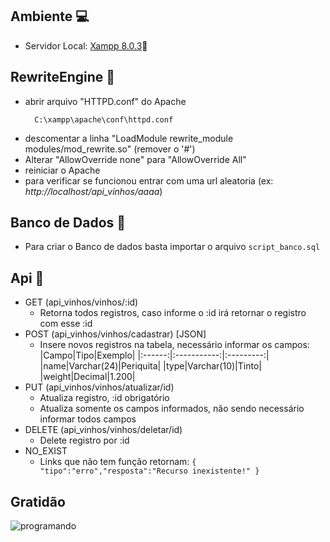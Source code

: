 ## Ambiente 💻
  - Servidor Local: [Xampp 8.0.3](https://www.apachefriends.org/pt_br/download.html)🔗

## RewriteEngine 🔧
   - abrir arquivo "HTTPD.conf" do Apache 
        ```
          C:\xampp\apache\conf\httpd.conf
        ```
   - descomentar a linha "LoadModule rewrite_module modules/mod_rewrite.so" (remover o '#')
   - Alterar "AllowOverride none" para "AllowOverride All"
   - reiniciar o Apache
   - para verificar se funcionou entrar com uma url aleatoria (ex: *http://localhost/api_vinhos/aaaa*)

## Banco de Dados 🏦
   - Para criar o Banco de dados basta importar o arquivo 
        ``` script_banco.sql ```

## Api 👾
   - GET (api_vinhos/vinhos/:id)
       - Retorna todos registros, caso informe o :id irá retornar o registro com esse :id
   - POST (api_vinhos/vinhos/cadastrar) [JSON]
       - Insere novos registros na tabela, necessário informar os campos:
            |Campo|Tipo|Exemplo|
            |:------:|:-----------:|:---------:|
            |name|Varchar(24)|Periquita|
            |type|Varchar(10)|Tinto|
            |weight|Decimal|1.200|
   - PUT (api_vinhos/vinhos/atualizar/id)
        - Atualiza registro, :id obrigatório
        - Atualiza somente os campos informados, não sendo necessário informar todos campos
   - DELETE (api_vinhos/vinhos/deletar/id)
        - Delete registro por :id
   - NO_EXIST 
        - Links que não tem função retornam: ``` { "tipo":"erro","resposta":"Recurso inexistente!" } ```

## Gratidão
![programando](https://i0.wp.com/terminaldeinformacao.com/wp-content/uploads/2020/05/it_crowd.gif?resize=500%2C272&ssl=1)
